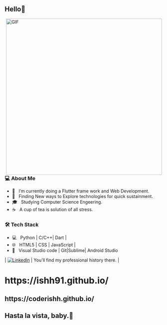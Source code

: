
<!---
Ishh91/Ishh91 is a ✨ special ✨ repository because its `README.md` (this file) appears on your GitHub profile.
You can click the Preview link to take a look at your changes.
--->
<h2>Hello👋</h2>
<img align="right" alt="GIF" src="https://media.giphy.com/media/XTAqdwCL2oEus/giphy.gif" width="500"/>

<h3> 💻 About Me </h3>

- 🔭 &nbsp; I’m currently doing a Flutter frame work and Web Development.
- 🤔 &nbsp; Finding New ways to Explore technologies for quick sustainment.
- 🎓 &nbsp; Studying Computer Science Engeering.
-  ☕ &nbsp; A cup of tea is solution of all stress.

<h3>🛠 Tech Stack</h3>

- 💻 &nbsp; Python | C/C++| Dart |
- 🌐 &nbsp; HTML5 | CSS | JavaScript |
- 🔧 &nbsp; Visual Studio code | Git|Sublime| Android Studio



| [![LinkedIn](https://img.shields.io/badge/LinkedIn-0077B5?style=for-the-badge&logo=linkedin&logoColor=white)](www.linkedin.com/in/ishant-sharma-4b7ab41b0) | You'll find my professional history there. |
 <h1>https://ishh91.github.io/</h1>
 <h2>https://coderishh.github.io/<h2>
 <h2>Hasta la vista, baby.👋</h2>
